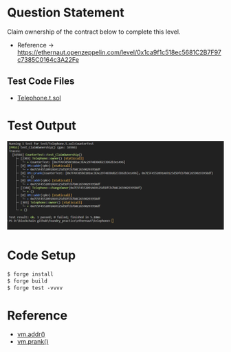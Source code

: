 # Question Statement
Claim ownership of the contract below to complete this level.
- Reference ->
https://ethernaut.openzeppelin.com/level/0x1ca9f1c518ec5681C2B7F97c7385C0164c3A22Fe

## Test Code Files

- [Telephone.t.sol](./test/Telephone.t.sol)

# Test Output 
![test output](image.png)


# Code Setup 
``` 
$ forge install
$ forge build
$ forge test -vvvv
```

# Reference 
- [vm.addr()](https://book.getfoundry.sh/cheatcodes/addr)
- [vm.prank()](https://book.getfoundry.sh/cheatcodes/prank)